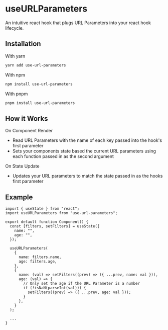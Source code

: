 # useURLParameters

An intuitive react hook that plugs URL Parameters into your react hook lifecycle.

## Installation

With yarn

```bash
yarn add use-url-parameters
```

With npm

```bash
npm install use-url-parameters
```

With pnpm

```bash
pnpm install use-url-parameters
```

## How it Works

On Component Render

- Read URL Parameters with the name of each key passed into the hook's first parameter
- Sets your components state based the current URL parameters using each function passed in as the second argument

On State Update

- Updates your URL parameters to match the state passed in as the hooks first parameter

## Example

```tsx
import { useState } from "react";
import useURLParameters from "use-url-parameters";

export default function Component() {
  const [filters, setFilters] = useState({
    name: "",
    age: "",
  });

  useURLParameters(
    {
      name: filters.name,
      age: filters.age,
    },
    {
      name: (val) => setFilters((prev) => ({ ...prev, name: val })),
      age: (val) => {
        // Only set the age if the URL Parameter is a number
        if (!isNaN(parseInt(val))) {
          setFilters((prev) => ({ ...prev, age: val }));
        }
      },
    }
  );

  ...
}
```
